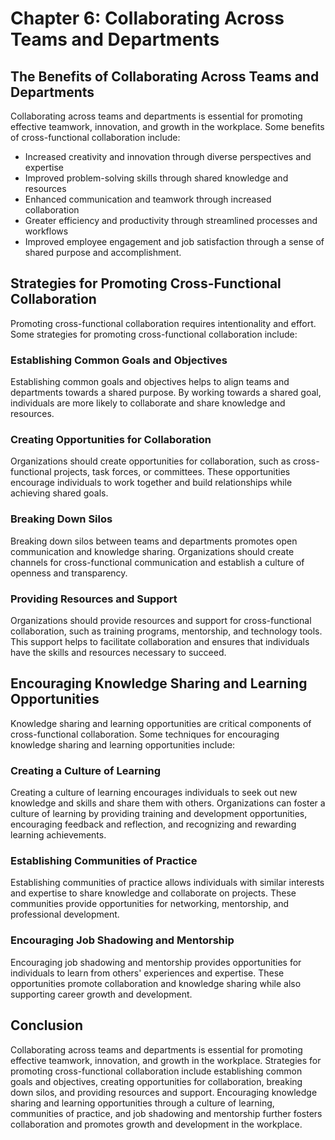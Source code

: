 Chapter 6: Collaborating Across Teams and Departments
=====================================================

The Benefits of Collaborating Across Teams and Departments
----------------------------------------------------------

Collaborating across teams and departments is essential for promoting effective teamwork, innovation, and growth in the workplace. Some benefits of cross-functional collaboration include:

* Increased creativity and innovation through diverse perspectives and expertise
* Improved problem-solving skills through shared knowledge and resources
* Enhanced communication and teamwork through increased collaboration
* Greater efficiency and productivity through streamlined processes and workflows
* Improved employee engagement and job satisfaction through a sense of shared purpose and accomplishment.

Strategies for Promoting Cross-Functional Collaboration
-------------------------------------------------------

Promoting cross-functional collaboration requires intentionality and effort. Some strategies for promoting cross-functional collaboration include:

### Establishing Common Goals and Objectives

Establishing common goals and objectives helps to align teams and departments towards a shared purpose. By working towards a shared goal, individuals are more likely to collaborate and share knowledge and resources.

### Creating Opportunities for Collaboration

Organizations should create opportunities for collaboration, such as cross-functional projects, task forces, or committees. These opportunities encourage individuals to work together and build relationships while achieving shared goals.

### Breaking Down Silos

Breaking down silos between teams and departments promotes open communication and knowledge sharing. Organizations should create channels for cross-functional communication and establish a culture of openness and transparency.

### Providing Resources and Support

Organizations should provide resources and support for cross-functional collaboration, such as training programs, mentorship, and technology tools. This support helps to facilitate collaboration and ensures that individuals have the skills and resources necessary to succeed.

Encouraging Knowledge Sharing and Learning Opportunities
--------------------------------------------------------

Knowledge sharing and learning opportunities are critical components of cross-functional collaboration. Some techniques for encouraging knowledge sharing and learning opportunities include:

### Creating a Culture of Learning

Creating a culture of learning encourages individuals to seek out new knowledge and skills and share them with others. Organizations can foster a culture of learning by providing training and development opportunities, encouraging feedback and reflection, and recognizing and rewarding learning achievements.

### Establishing Communities of Practice

Establishing communities of practice allows individuals with similar interests and expertise to share knowledge and collaborate on projects. These communities provide opportunities for networking, mentorship, and professional development.

### Encouraging Job Shadowing and Mentorship

Encouraging job shadowing and mentorship provides opportunities for individuals to learn from others' experiences and expertise. These opportunities promote collaboration and knowledge sharing while also supporting career growth and development.

Conclusion
----------

Collaborating across teams and departments is essential for promoting effective teamwork, innovation, and growth in the workplace. Strategies for promoting cross-functional collaboration include establishing common goals and objectives, creating opportunities for collaboration, breaking down silos, and providing resources and support. Encouraging knowledge sharing and learning opportunities through a culture of learning, communities of practice, and job shadowing and mentorship further fosters collaboration and promotes growth and development in the workplace.
